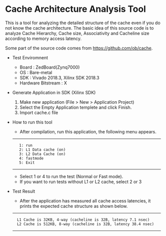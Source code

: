 Cache Architecture Analysis Tool
================================

This is a tool for analyzing the detailed structure of the cache even if
you do not know the cache architecture. The basic idea of this source code
is to analyze Cache Hierarchy, Cache size, Associativity and Cacheline size
according to memory access latency.

Some part of the source code comes from https://github.com/ob/cache.


* Test Enviromnent
   - Board : ZedBoard(Zynq7000)
   - OS : Bare-metal
   - SDK : Vivado 2018.3, Xilinx SDK 2018.3
   - Hardware Bitstream : X


* Generate Application in SDK (Xilinx SDK)
    1. Make new application (File > New > Application Project)
    2. Select the Empty Application templete and click Finish.
    3. Import cache.c file
 
 
* How to run this tool
    - After compilation, run this application, the following menu appears.
  	 
    ---------------------------------
         1: run
         2: L1 Data cache (on)
         3: L2 Data Cache (on)
         4: fastmode
         5: Exit
    ---------------------------------

    - Select 1 or 4 to run the test (Normal or Fast mode).
    - If you want to run tests without L1 or L2 cache, select 2 or 3


* Test Result
    - After the application has measured all cache access latencies,
      it prints the expected cache structure as shown below.

    ---------------------------------------------------------------------
        L1 Cache is 32KB, 4-way (cacheline is 32B, latency 7.1 nsec)
        L2 Cache is 512KB, 8-way (cacheline is 32B, latency 38.4 nsec)
    ---------------------------------------------------------------------

